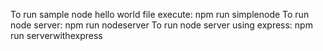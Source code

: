 To run sample node hello world file execute: npm run simplenode
To run node server: npm run nodeserver
To run node server using express: npm run serverwithexpress